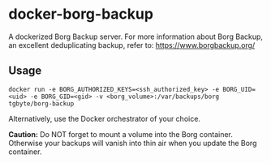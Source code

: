 # docker-borg-backup

A dockerized Borg Backup server. For more information about Borg Backup, an excellent deduplicating backup, refer to: https://www.borgbackup.org/

## Usage

```
docker run -e BORG_AUTHORIZED_KEYS=<ssh_authorized_key> -e BORG_UID=<uid> -e BORG_GID=<gid> -v <borg_volume>:/var/backups/borg tgbyte/borg-backup
```

Alternatively, use the Docker orchestrator of your choice.

**Caution:** Do NOT forget to mount a volume into the Borg container. Otherwise your backups will vanish into thin air when you update the Borg container.

